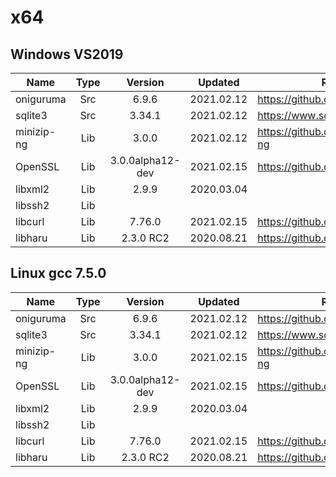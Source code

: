 # x64

## Windows VS2019

|    Name    | Type  |     Version      |  Updated   |              Repository               |
| ---------- | :---: | :--------------: | :--------: | ------------------------------------- |
| oniguruma  |  Src  |      6.9.6       | 2021.02.12 | https://github.com/kkos/oniguruma.git |
| sqlite3    |  Src  |      3.34.1      | 2021.02.12 | https://www.sqlite.org/               |
| minizip-ng |  Lib  |      3.0.0       | 2021.02.12 | https://github.com/zlib-ng/minizip-ng |
| OpenSSL    |  Lib  | 3.0.0alpha12-dev | 2021.02.15 | https://github.com/openssl/openssl    |
| libxml2    |  Lib  |      2.9.9       | 2020.03.04 |                                       |
| libssh2    |  Lib  |                  |            |                                       |
| libcurl    |  Lib  |      7.76.0      | 2021.02.15 | https://github.com/curl/curl          |
| libharu    |  Lib  |    2.3.0 RC2     | 2020.08.21 | https://github.com/libharu/libharu    |

## Linux gcc 7.5.0

|    Name    | Type  |     Version      |  Updated   |              Repository               |
| ---------- | :---: | :--------------: | :--------: | ------------------------------------- |
| oniguruma  |  Src  |      6.9.6       | 2021.02.12 | https://github.com/kkos/oniguruma.git |
| sqlite3    |  Src  |      3.34.1      | 2021.02.12 | https://www.sqlite.org/               |
| minizip-ng |  Lib  |      3.0.0       | 2021.02.15 | https://github.com/zlib-ng/minizip-ng |
| OpenSSL    |  Lib  | 3.0.0alpha12-dev | 2021.02.15 | https://github.com/openssl/openssl    |
| libxml2    |  Lib  |      2.9.9       | 2020.03.04 |                                       |
| libssh2    |  Lib  |                  |            |                                       |
| libcurl    |  Lib  |      7.76.0      | 2021.02.15 | https://github.com/curl/curl          |
| libharu    |  Lib  |    2.3.0 RC2     | 2020.08.21 | https://github.com/libharu/libharu    |
